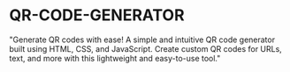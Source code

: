 # QR-CODE-GENERATOR
"Generate QR codes with ease!  A simple and intuitive QR code generator built using HTML, CSS, and JavaScript. Create custom QR codes for URLs, text, and more with this lightweight and easy-to-use tool."
